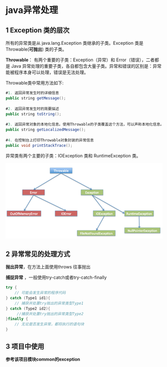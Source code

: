 # java异常处理

## 1 Exception 类的层次

所有的异常类是从 java.lang.Exception 类继承的子类。Exception 类是 Throwable(**可抛出**) 类的子类。

**Throwable**： 有两个重要的子类：Exception（异常）和 Error（错误），二者都是 Java 异常处理的重要子类，各自都包含大量子类。异常和错误的区别是：异常能被程序本身可以处理，错误是无法处理。 

Throwable类中常用方法如下:

```java
#1. 返回异常发生时的详细信息
public string getMessage();
 
#2. 返回异常发生时的简要描述
public string toString();
 
#3. 返回异常对象的本地化信息。使用Throwable的子类覆盖这个方法，可以声称本地化信息。如果子类没有覆盖该方法，则该方法返回的信息与getMessage（）返回的结果相同
public string getLocalizedMessage();
 
#4. 在控制台上打印Throwable对象封装的异常信息
public void printStackTrace();
```



异常类有两个主要的子类：IOException 类和 RuntimeException 类。

![](image\异常图.png)

## 2 异常常见的处理方式

**抛出异常**，在方法上面使用throws 往事抛出

**捕捉异常** ，一般使用try-catch或者try-catch-finally

```java
try {  
	// 可能会发生异常的程序代码  
} catch (Type1 id1){  
	// 捕获并处置try抛出的异常类型Type1  
} catch (Type2 id2){  
	 //捕获并处置try抛出的异常类型Type2  
}finally {  
	// 无论是否发生异常，都将执行的语句块  
} 
```



## 3 项目中使用

**参考该项目模块common的exception**



